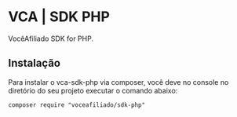 # VCA | SDK PHP
VocêAfiliado SDK for PHP.

## Instalação

Para instalar o vca-sdk-php via composer, você deve no console no diretório do seu projeto executar o comando abaixo:

```
composer require "voceafiliado/sdk-php"
```
